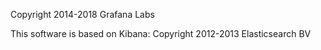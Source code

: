 Copyright 2014-2018 Grafana Labs

This software is based on Kibana:
Copyright 2012-2013 Elasticsearch BV
